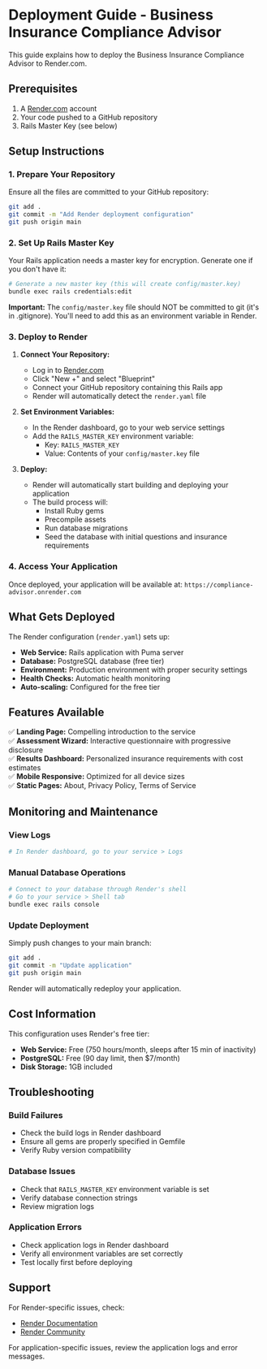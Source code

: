 # Deployment Guide - Business Insurance Compliance Advisor

This guide explains how to deploy the Business Insurance Compliance Advisor to Render.com.

## Prerequisites

1. A [Render.com](https://render.com) account
2. Your code pushed to a GitHub repository
3. Rails Master Key (see below)

## Setup Instructions

### 1. Prepare Your Repository

Ensure all the files are committed to your GitHub repository:
```bash
git add .
git commit -m "Add Render deployment configuration"
git push origin main
```

### 2. Set Up Rails Master Key

Your Rails application needs a master key for encryption. Generate one if you don't have it:

```bash
# Generate a new master key (this will create config/master.key)
bundle exec rails credentials:edit
```

**Important:** The `config/master.key` file should NOT be committed to git (it's in .gitignore). You'll need to add this as an environment variable in Render.

### 3. Deploy to Render

1. **Connect Your Repository:**
   - Log in to [Render.com](https://render.com)
   - Click "New +" and select "Blueprint"
   - Connect your GitHub repository containing this Rails app
   - Render will automatically detect the `render.yaml` file

2. **Set Environment Variables:**
   - In the Render dashboard, go to your web service settings
   - Add the `RAILS_MASTER_KEY` environment variable:
     - Key: `RAILS_MASTER_KEY`
     - Value: Contents of your `config/master.key` file

3. **Deploy:**
   - Render will automatically start building and deploying your application
   - The build process will:
     - Install Ruby gems
     - Precompile assets
     - Run database migrations
     - Seed the database with initial questions and insurance requirements

### 4. Access Your Application

Once deployed, your application will be available at:
`https://compliance-advisor.onrender.com`

## What Gets Deployed

The Render configuration (`render.yaml`) sets up:

- **Web Service:** Rails application with Puma server
- **Database:** PostgreSQL database (free tier)
- **Environment:** Production environment with proper security settings
- **Health Checks:** Automatic health monitoring
- **Auto-scaling:** Configured for the free tier

## Features Available

✅ **Landing Page:** Compelling introduction to the service  
✅ **Assessment Wizard:** Interactive questionnaire with progressive disclosure  
✅ **Results Dashboard:** Personalized insurance requirements with cost estimates  
✅ **Mobile Responsive:** Optimized for all device sizes  
✅ **Static Pages:** About, Privacy Policy, Terms of Service  

## Monitoring and Maintenance

### View Logs
```bash
# In Render dashboard, go to your service > Logs
```

### Manual Database Operations
```bash
# Connect to your database through Render's shell
# Go to your service > Shell tab
bundle exec rails console
```

### Update Deployment
Simply push changes to your main branch:
```bash
git add .
git commit -m "Update application"
git push origin main
```

Render will automatically redeploy your application.

## Cost Information

This configuration uses Render's free tier:
- **Web Service:** Free (750 hours/month, sleeps after 15 min of inactivity)
- **PostgreSQL:** Free (90 day limit, then $7/month)
- **Disk Storage:** 1GB included

## Troubleshooting

### Build Failures
- Check the build logs in Render dashboard
- Ensure all gems are properly specified in Gemfile
- Verify Ruby version compatibility

### Database Issues
- Check that `RAILS_MASTER_KEY` environment variable is set
- Verify database connection strings
- Review migration logs

### Application Errors
- Check application logs in Render dashboard
- Verify all environment variables are set correctly
- Test locally first before deploying

## Support

For Render-specific issues, check:
- [Render Documentation](https://render.com/docs)
- [Render Community](https://community.render.com/)

For application-specific issues, review the application logs and error messages.
